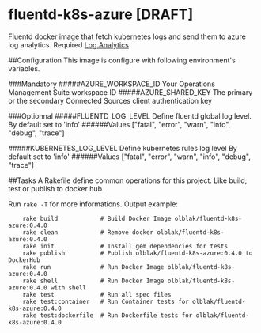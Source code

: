 # fluentd-k8s-azure [DRAFT]
Fluentd docker image that fetch kubernetes logs and send them 
to azure log analytics.
Required [Log Analytics](https://docs.microsoft.com/en-us/azure/log-analytics/log-analytics-get-started)

##Configuration 
This image is configure with following environment's variables.

###Mandatory
#####AZURE_WORKSPACE_ID
Your Operations Management Suite workspace ID
#####AZURE_SHARED_KEY
The primary or the secondary Connected Sources client authentication key

###Optionnal
#####FLUENTD_LOG_LEVEL
Define fluentd global log level.
By default set to 'info'
######Values 
["fatal", "error", "warn", "info", "debug", "trace"]

#####KUBERNETES_LOG_LEVEL
Define kubernetes rules log level
By default set to 'info'
######Values 
["fatal", "error", "warn", "info", "debug", "trace"]

##Tasks
A Rakefile define common operations for this project.
Like build, test or publish to docker hub

Run ```rake -T``` for more informations.
Output example:
```
    rake build            # Build Docker Image olblak/fluentd-k8s-azure:0.4.0
    rake clean            # Remove docker olblak/fluentd-k8s-azure:0.4.0
    rake init             # Install gem dependencies for tests
    rake publish          # Publish olblak/fluentd-k8s-azure:0.4.0 to DockerHub
    rake run              # Run Docker Image olblak/fluentd-k8s-azure:0.4.0
    rake shell            # Run Docker Image olblak/fluentd-k8s-azure:0.4.0 with shell
    rake test             # Run all spec files
    rake test:container   # Run Container tests for olblak/fluentd-k8s-azure:0.4.0
    rake test:dockerfile  # Run Dockerfile tests for olblak/fluentd-k8s-azure:0.4.0
```
